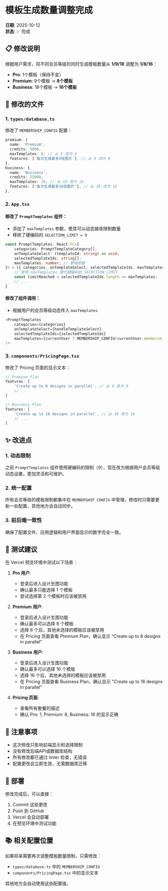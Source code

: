 # 模板生成数量调整完成

**日期**: 2025-10-12  
**状态**: ✅ 完成

## 📋 修改说明

根据用户需求，将不同会员等级的同时生成模板数量从 **1/9/18** 调整为 **1/8/16**：

- **Pro**: 1个模板（保持不变）
- **Premium**: 9个模板 → **8个模板**
- **Business**: 18个模板 → **16个模板**

## 🔧 修改的文件

### 1. `types/database.ts`

修改了 `MEMBERSHIP_CONFIG` 配置：

```typescript
premium: {
  name: 'Premium',
  credits: 5000,
  maxTemplates: 8, // 从 9 改为 8
  features: ['每次生成最多8张图片'], // 从 9 改为 8
},
business: {
  name: 'Business',
  credits: 25000,
  maxTemplates: 16, // 从 18 改为 16
  features: ['每次生成最多16张图片'], // 从 18 改为 16
},
```

### 2. `App.tsx`

#### 修改了 `PromptTemplates` 组件：
- 添加了 `maxTemplates` 参数，使其可以动态接收限制数量
- 移除了硬编码的 `SELECTION_LIMIT = 9`

```typescript
const PromptTemplates: React.FC<{
    categories: PromptTemplateCategory[];
    onTemplateSelect: (templateId: string) => void;
    selectedTemplateIds: string[];
    maxTemplates: number; // 新增参数
}> = ({ categories, onTemplateSelect, selectedTemplateIds, maxTemplates }) => {
    // 使用 maxTemplates 替代硬编码的 SELECTION_LIMIT
    const limitReached = selectedTemplateIds.length >= maxTemplates;
    // ...
}
```

#### 修改了组件调用：
- 根据用户的会员等级动态传入 `maxTemplates`

```typescript
<PromptTemplates 
    categories={categories} 
    onTemplateSelect={handleTemplateSelect} 
    selectedTemplateIds={selectedTemplateIds}
    maxTemplates={currentUser ? MEMBERSHIP_CONFIG[currentUser.membershipTier].maxTemplates : 1}
/>
```

### 3. `components/PricingPage.tsx`

修改了 Pricing 页面的显示文本：

```typescript
// Premium Plan
features: [
    'Create up to 8 designs in parallel', // 从 9 改为 8
    // ...
]

// Business Plan
features: [
    'Create up to 16 designs in parallel', // 从 18 改为 16
    // ...
]
```

## ✨ 改进点

### 1. **动态限制**
之前 `PromptTemplates` 组件使用硬编码的限制（9），现在改为根据用户会员等级动态设置，更加灵活和可维护。

### 2. **统一配置**
所有会员等级的模板限制都集中在 `MEMBERSHIP_CONFIG` 中管理，修改时只需要更新一处配置，其他地方会自动同步。

### 3. **前后端一致性**
确保了配置文件、应用逻辑和用户界面显示的数字完全一致。

## 🧪 测试建议

在 Vercel 预览环境中测试以下场景：

1. **Pro 用户**:
   - 登录后进入设计生图功能
   - 确认最多只能选择 1 个模板
   - 尝试选择第 2 个模板时应该被禁用

2. **Premium 用户**:
   - 登录后进入设计生图功能
   - 确认最多可以选择 8 个模板
   - 选择 8 个后，其他未选择的模板应该被禁用
   - 在 Pricing 页面查看 Premium Plan，确认显示 "Create up to 8 designs in parallel"

3. **Business 用户**:
   - 登录后进入设计生图功能
   - 确认最多可以选择 16 个模板
   - 选择 16 个后，其他未选择的模板应该被禁用
   - 在 Pricing 页面查看 Business Plan，确认显示 "Create up to 16 designs in parallel"

4. **Pricing 页面**:
   - 查看所有套餐的描述
   - 确认 Pro: 1, Premium: 8, Business: 16 的显示正确

## 📝 注意事项

- 这次修改只影响前端显示和选择限制
- 没有修改后端API或数据库结构
- 所有修改都已通过 linter 检查，无错误
- 配置更改会立即生效，无需数据库迁移

## 🚀 部署

修改完成后，可以直接：
1. Commit 这些更改
2. Push 到 GitHub
3. Vercel 会自动部署
4. 在预览环境中测试功能

## 📚 相关配置位置

如果将来需要再次调整模板数量限制，只需修改：
- `types/database.ts` 中的 `MEMBERSHIP_CONFIG`
- `components/PricingPage.tsx` 中的显示文本

其他地方会自动使用这些配置值。

